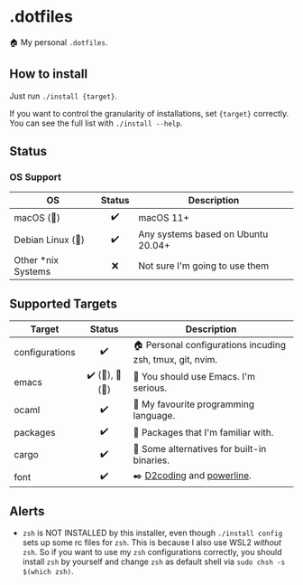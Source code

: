 # .dotfiles

 :house: My personal `.dotfiles`.

## How to install

 Just run `./install {target}`.

 If you want to control the granularity of installations, set
 `{target}` correctly. You can see the full list with `./install
 --help`.

## Status

### OS Support

 | OS | Status | Description
 | --- | :---: | --- |
 | macOS (:apple:) | :heavy_check_mark: | macOS 11+
 | Debian Linux (:penguin:) | :heavy_check_mark: | Any systems based on Ubuntu 20.04+ |
 | Other *nix Systems | :x: | Not sure I'm going to use them |

## Supported Targets

 | Target | Status | Description |
 | --- | :---: | --- |
 | configurations | :heavy_check_mark: | :house: Personal configurations incuding zsh, tmux, git, nvim. |
 | emacs | :heavy_check_mark: (:apple:), :construction: (:penguin:) | :unicorn: You should use Emacs. I'm serious. |
 | ocaml | :heavy_check_mark: | :camel: My favourite programming language. |
 | packages | :heavy_check_mark: | :floppy_disk: Packages that I'm familiar with. |
 | cargo | :heavy_check_mark: | :crab: Some alternatives for built-in binaries. |
 | font | :heavy_check_mark: | :black_nib: [D2coding](https://github.com/naver/d2codingfont) and [powerline](https://github.com/powerline/fonts). |

## Alerts
 - `zsh` is NOT INSTALLED by this installer, even though `./install
   config` sets up some rc files for `zsh`. This is because I also use
   WSL2 *without* `zsh`. So if you want to use my `zsh` configurations
   correctly, you should install `zsh` by yourself and change `zsh` as
   default shell via `sudo chsh -s $(which zsh)`.

